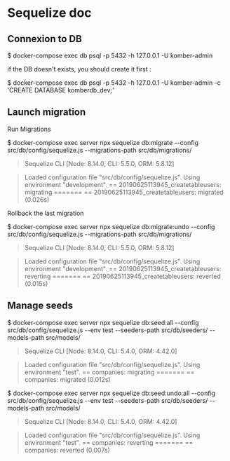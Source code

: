 # Sequelize doc

## Connexion to DB

$ docker-compose exec db psql -p 5432 -h 127.0.0.1 -U komber-admin

if the DB doesn't exists, you should create it first :

$ docker-compose exec db psql -p 5432 -h 127.0.0.1 -U komber-admin -c 'CREATE DATABASE komberdb_dev;'

## Launch migration

Run Migrations

$ docker-compose exec server npx sequelize db:migrate --config src/db/config/sequelize.js --migrations-path src/db/migrations/

> Sequelize CLI [Node: 8.14.0, CLI: 5.5.0, ORM: 5.8.12]

> Loaded configuration file "src/db/config/sequelize.js".
Using environment "development".
== 20190625113945_createtableusers: migrating =======
== 20190625113945_createtableusers: migrated (0.026s)

Rollback the last migration

$ docker-compose exec server npx sequelize db:migrate:undo --config src/db/config/sequelize.js --migrations-path src/db/migrations/

> Sequelize CLI [Node: 8.14.0, CLI: 5.5.0, ORM: 5.8.12]

> Loaded configuration file "src/db/config/sequelize.js".
Using environment "development".
== 20190625113945_createtableusers: reverting =======
== 20190625113945_createtableusers: reverted (0.015s)


## Manage seeds

$ docker-compose exec server npx sequelize db:seed:all --config src/db/config/sequelize.js --env test --seeders-path src/db/seeders/ --models-path src/models/

> Sequelize CLI [Node: 8.14.0, CLI: 5.4.0, ORM: 4.42.0]

> Loaded configuration file "src/db/config/sequelize.js".
Using environment "test".
== companies: migrating =======
== companies: migrated (0.012s)

$ docker-compose exec server npx sequelize db:seed:undo:all --config src/db/config/sequelize.js --env test --seeders-path src/db/seeders/ --models-path src/models/

> Sequelize CLI [Node: 8.14.0, CLI: 5.4.0, ORM: 4.42.0]

> Loaded configuration file "src/db/config/sequelize.js".
Using environment "test".
== companies: reverting =======
== companies: reverted (0.007s)

